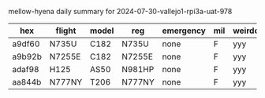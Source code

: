 mellow-hyena daily summary for 2024-07-30-vallejo1-rpi3a-uat-978

|hex|flight|model|reg|emergency|mil|weirdo|
|--|--|--|--|--|--|--|
|a9df60|N735U|C182|N735U|none|F|yyy|
|a9b92b|N7255E|C182|N7255E|none|F|yyy|
|adaf98|H125|AS50|N981HP|none|F|yyy|
|aa844b|N777NY|T206|N777NY|none|F|yyy|
